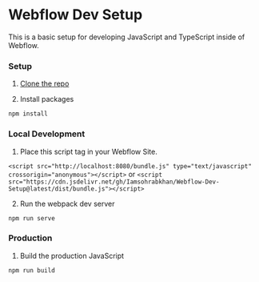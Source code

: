 # Webflow Dev Setup

This is a basic setup for developing JavaScript and TypeScript inside of Webflow.

### Setup

1. [Clone the repo](https://docs.github.com/en/repositories/creating-and-managing-repositories/cloning-a-repository)


2. Install packages

```npm install```

### Local Development

1. Place this script tag in your Webflow Site.

```<script src="http://localhost:8080/bundle.js" type="text/javascript" crossorigin="anonymous"></script>``` 
or
```<script src="https://cdn.jsdelivr.net/gh/Iamsohrabkhan/Webflow-Dev-Setup@latest/dist/bundle.js"></script>```

2. Run the webpack dev server

```npm run serve```

### Production

1. Build the production JavaScript

```npm run build```
